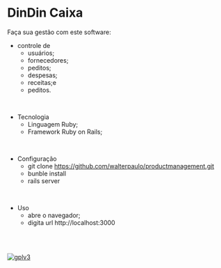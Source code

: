 # DinDin Caixa

Faça sua gestão com este software:
* controle de
    - usuários;
    - fornecedores;
    - peditos;
    - despesas;
    - receitas;e
    - peditos.

</br>

* Tecnologia
    - Linguagem Ruby;
    - Framework Ruby on Rails;

</br>

* Configuração
    - git clone https://github.com/walterpaulo/productmanagement.git
    - bunble install
    - rails server

</br>

* Uso
    - abre o navegador;
    - digita url http://localhost:3000

</br>
</br>

[![gplv3](https://www.gnu.org/graphics/agplv3-88x31.png)](https://www.gnu.org/licenses/gpl-3.0.html)

